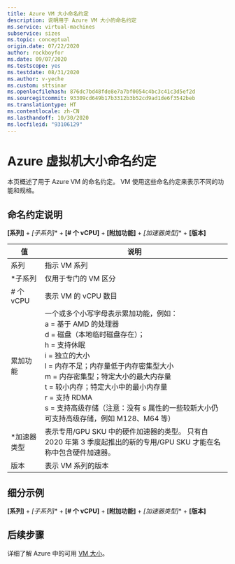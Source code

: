 ```yaml
---
title: Azure VM 大小命名约定
description: 说明用于 Azure VM 大小的命名约定
ms.service: virtual-machines
subservice: sizes
ms.topic: conceptual
origin.date: 07/22/2020
author: rockboyfor
ms.date: 09/07/2020
ms.testscope: yes
ms.testdate: 08/31/2020
ms.author: v-yeche
ms.custom: sttsinar
ms.openlocfilehash: 876dc7bd48fde8e7a7bf0054c4bc3c41c3d5ef2d
ms.sourcegitcommit: 93309cd649b17b3312b3b52cd9ad1de6f3542beb
ms.translationtype: HT
ms.contentlocale: zh-CN
ms.lasthandoff: 10/30/2020
ms.locfileid: "93106129"
---
```

<!--Verify Successfully-->
# <a name="azure-virtual-machine-sizes-naming-conventions"></a>Azure 虚拟机大小命名约定

本页概述了用于 Azure VM 的命名约定。 VM 使用这些命名约定来表示不同的功能和规格。

## <a name="naming-convention-explanation"></a>命名约定说明

**[系列]**  +  **[子系列*]**  +  **[# 个 vCPU]**  +  **[附加功能]**  +  **[加速器类型*]**  +  **[版本]**

|值 | 说明|
|---|---|
| 系列 | 指示 VM 系列| 
| *子系列 | 仅用于专门的 VM 区分|
| # 个 vCPU| 表示 VM 的 vCPU 数目 |
| 累加功能 | 一个或多个小写字母表示累加功能，例如： <br /> a = 基于 AMD 的处理器 <br /> d = 磁盘（本地临时磁盘存在）；<br /> h = 支持休眠 <br /> i = 独立的大小 <br /> l = 内存不足；内存量低于内存密集型大小 <br /> m = 内存密集型；特定大小的最大内存量 <br /> t = 较小内存；特定大小中的最小内存量 <br /> r = 支持 RDMA <br /> s = 支持高级存储（注意：没有 s 属性的一些较新大小仍可支持高级存储，例如 M128、M64 等）<br /> |
| *加速器类型 | 表示专用/GPU SKU 中的硬件加速器的类型。 只有自 2020 年第 3 季度起推出的新的专用/GPU SKU 才能在名称中包含硬件加速器。 |
| 版本 | 表示 VM 系列的版本 |

<!--Not Available on  this is for newer Azure VMs, see [Ddv4 and Ddsv4-series](./ddv4-ddsv4-series.md) -->
<!--Not Available on FEATURE ultra-disk-->

## <a name="example-breakdown"></a>细分示例

**[系列]**  +  **[子系列*]**  +  **[# 个 vCPU]**  +  **[附加功能]**  +  **[加速器类型*]**  +  **[版本]**

<!--Not Available on ### Example 1: M416ms_v2-->
<!--Not Available on ### Example 2: NV16as_v4-->
<!--Not Available on ### Example 3: NC4as_T4_v3-->

## <a name="next-steps"></a>后续步骤

详细了解 Azure 中的可用 [VM 大小](./sizes.md)。

<!-- Update_Description: update meta properties, wording update, update link -->